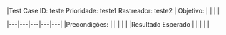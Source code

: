 |Test Case ID: teste
Prioridade: teste1
Rastreador: teste2 | Objetivo:   |   |   |   |

|---|---|---|---|---|
|Precondições:   |   |   |   |   |
|Resultado Esperado   |   |   |   |   |